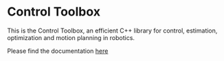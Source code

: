 # Control Toolbox

This is the Control Toolbox, an efficient C++ library for control, estimation, optimization and motion planning in robotics.

Please find the documentation [here](https://adrlab.bitbucket.io/ct)
